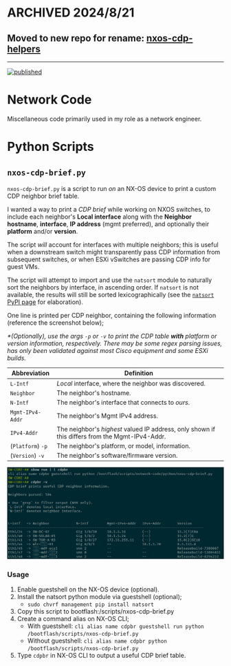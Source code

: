 # ARCHIVED 2024/8/21

## Moved to new repo for rename: [nxos-cdp-helpers](https://github.com/derek-shnosh/nxos-cdp-helpers)

***

[![published](https://static.production.devnetcloud.com/codeexchange/assets/images/devnet-published.svg)](https://developer.cisco.com/codeexchange/github/repo/derek-shnosh/network-code)

# Network Code

Miscellaneous code primarily used in my role as a network engineer.

# Python Scripts

## `nxos-cdp-brief.py`

`nxos-cdp-brief.py` is a script to run *on* an NX-OS device to print a custom CDP neighbor brief table.

I wanted a way to print a _CDP brief_ while working on NXOS switches, to include each neighbor's **Local interface** along with the **Neighbor hostname**, **interface**, **IP address** (mgmt preferred), and optionally their **platform** and/or **version**.

The script _will_ account for interfaces with multiple neighbors; this is useful when a downstream switch might transparently pass CDP information from subsequent switches, or when ESXi vSwitches are passing CDP info for guest VMs.

The script will attempt to import and use the `natsort` module to naturally sort the neighbors by interface, in ascending order. If `natsort` is not available, the results will still be sorted lexicographically (see the [`natsort` PyPI page](https://pypi.org/project/natsort/) for elaboration).

One line is printed per CDP neighbor, containing the following information (reference the screenshot below);

_*(Optionally), use the args `-p` or `-v` to print the CDP table **with** platform or version information, respectively. There may be some regex parsing issues, has only been validated against most Cisco equipment and some ESXi builds._

| Abbreviation      | Definition                                                                                      |
| ----------------- | ----------------------------------------------------------------------------------------------- |
| `L-Intf`          | _Local_ interface, where the neighbor was discovered.                                           |
| `Neighbor`        | The neighbor's hostname.                                                                        |
| `N-Intf`          | The neighbor's interface that connects to _ours_.                                               |
| `Mgmt-IPv4-Addr`  | The neighbor's Mgmt IPv4 address.                                                               |
| `IPv4-Addr`       | The neighbor's _highest_ valued IP address, only shown if this differs from the Mgmt-IPv4-Addr. |
| (`Platform`) `-p` | The neighbor's platform, or model, information.                                                 |
| (`Version`) `-v`  | The neighbor's software/firmware version.                                                       |

![cdp-brief-screenshot](assets/nxos-cdp-brief.png)

### Usage

1. Enable guestshell on the NX-OS device (optional).
2. Install the natsort python module via guestshell (optional);
   - `sudo chvrf management pip install natsort`
3. Copy this script to bootflash:/scripts/nxos-cdp-brief.py
4. Create a command alias on NX-OS CLI;
   - With guestshell: `cli alias name cdpbr guestshell run python /bootflash/scripts/nxos-cdp-brief.py`
   - Without guestshell: `cli alias name cdpbr python /bootflash/scripts/nxos-cdp-brief.py`
5. Type `cdpbr` in NX-OS CLI to output a useful CDP brief table.
